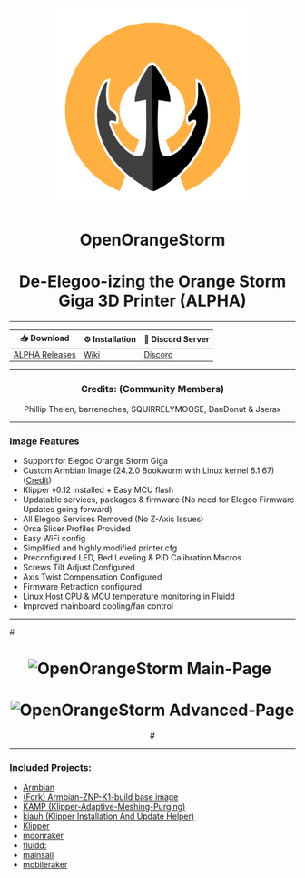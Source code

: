 <p align="center">
  <img src="pictures/OpenOrangeStorm.png" width="350" alt="OpenOrangeStorm Logo">
  <h1 align="center">OpenOrangeStorm</h1>
  <h1 align="center">De-Elegoo-izing the Orange Storm Giga 3D Printer (ALPHA) </h1>
</p>

---

<div align="center">

| 📥 Download | ⚙️ Installation | 💬 Discord Server |
|---------------------------------------------|---------------------------------------------|--------------------------------------------|
| [ALPHA Releases](https://github.com/OpenNeptune3D/OpenOrangeStorm/releases/) | [Wiki](https://github.com/OpenNeptune3D/OpenOrangeStorm/wiki) | [Discord](https://discord.com/invite/X6kwchT6WM) |

</div>


---

<div align="center">
  
### Credits: (Community Members)  
Phillip Thelen, barrenechea, SQUIRRELYMOOSE, DanDonut & Jaerax

</div>

---
### Image Features
- Support for Elegoo Orange Storm Giga
- Custom Armbian Image (24.2.0 Bookworm with Linux kernel 6.1.67) ([Credit](https://github.com/halfmanbear/Armbian-ZNP-K1-build))
- Klipper v0.12 installed + Easy MCU flash 
- Updatable services, packages & firmware (No need for Elegoo Firmware Updates going forward)
- All Elegoo Services Removed (No Z-Axis Issues)
- Orca Slicer Profiles Provided
- Easy WiFi config
- Simplified and highly modified printer.cfg
- Preconfigured LED, Bed Leveling & PID Calibration Macros
- Screws Tilt Adjust Configured 
- Axis Twist Compensation Configured
- Firmware Retraction configured
- Linux Host CPU & MCU temperature monitoring in Fluidd
- Improved mainboard cooling/fan control
  
---

#<div style="text-align: center;">
#  <img src="pictures/main-page.png" width="450" alt="OpenOrangeStorm Main-Page" style="margin-right: 10px;">
#  <img src="pictures/advanced-page.png" width="450" alt="OpenOrangeStorm Advanced-Page">
#</div>

---

### Included Projects: 
  - [Armbian](https://github.com/armbian/build)
  - [(Fork) Armbian-ZNP-K1-build base image](https://github.com/OpenNeptune3D/Armbian-ZNP-K1-build)
  - [KAMP (Klipper-Adaptive-Meshing-Purging)](https://github.com/kyleisah/Klipper-Adaptive-Meshing-Purging)
  - [kiauh (Klipper Installation And Update Helper)](https://github.com/dw-0/kiauh)
  - [Klipper](https://github.com/Klipper3d/klipper)
  - [moonraker](https://github.com/Arksine/moonraker)
  - [fluidd:](https://github.com/fluidd-core/fluidd)
  - [mainsail](https://github.com/mainsail-crew/mainsail)
  - [mobileraker](https://github.com/Clon1998/mobileraker)



